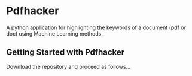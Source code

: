 # Pdfhacker

A python application for highlighting the keywords of a document (pdf or doc) using Machine Learning methods.

## Getting Started with Pdfhacker

Download the repository and proceed as follows...

